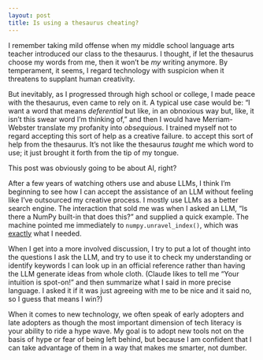 ```yaml
---
layout: post
title: Is using a thesaurus cheating?
---
```


I remember taking mild offense when my middle school language arts teacher
introduced our class to the thesaurus. I thought, if let the thesaurus choose my
words from me, then it won’t be *my* writing anymore. By temperament, it seems,
I regard technology with suspicion when it threatens to supplant human
creativity.

But inevitably, as I progressed through high school or college, I made peace
with the thesaurus, even came to rely on it. A typical use case would be: “I
want a word that means *deferential* but like, in an obnoxious way but, like, it
isn’t this swear word I’m thinking of,” and then I would have Merriam-Webster
translate my profanity into *obsequious.* I trained myself not to regard
accepting this sort of help as a creative failure. to accept this sort of help
from the thesaurus. It’s not like the thesaurus *taught* me which word to use;
it just brought it forth from the tip of my tongue.

This post was obviously going to be about AI, right?

After a few years of watching others use and abuse LLMs, I think I’m beginning
to see how I can accept the assistance of an LLM without feeling like I’ve
outsourced my creative process. I mostly use LLMs as a better search engine. The
interaction that sold me was when I asked an LLM, “Is there a NumPy built-in
that does this?” and supplied a quick example. The machine pointed me
immediately to `numpy.unravel_index()`, which was
[exactly](https://numpy.org/doc/2.2/reference/generated/numpy.unravel_index.html)
what I needed.

When I get into a more involved discussion, I try to put a lot of thought into
the questions I ask the LLM, and try to use it to check my understanding or
identify keywords I can look up in an official reference rather than having the
LLM generate ideas from whole cloth. (Claude likes to tell me “Your intuition is
spot-on!” and then summarize what I said in more precise language. I asked it if
it was just agreeing with me to be nice and it said no, so I guess that means I
win?)

When it comes to new technology, we often speak of early adopters and late
adopters as though the most important dimension of tech literacy is your ability
to ride a hype wave. My goal is to adopt new tools not on the basis of hype or
fear of being left behind, but because I am confident that I can take advantage
of them in a way that makes me smarter, not dumber.
